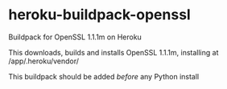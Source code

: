 # heroku-buildpack-openssl
Buildpack for OpenSSL 1.1.1m on Heroku

This downloads, builds and installs OpenSSL 1.1.1m, installing at
/app/.heroku/vendor/

This buildpack should be added *before* any Python install
